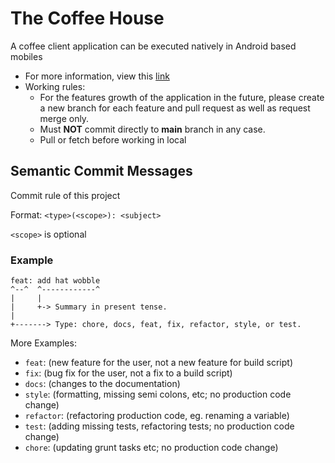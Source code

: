 # The Coffee House
A coffee client application can be executed natively in Android based mobiles

* For more information, view this [link](https://www.notion.so/Mobile-Programming-2563b2133f554ccd9f24fd681c1b2bb9)
* Working rules:
  * For the features growth of the application in the future, please create a new branch for each feature and pull request as well as request merge only.
  * Must **NOT** commit directly to **main** branch in any case. 
  * Pull or fetch before working in local

## Semantic Commit Messages

Commit rule of this project

Format: `<type>(<scope>): <subject>`

`<scope>` is optional

### Example

```
feat: add hat wobble
^--^  ^------------^
|     |
|     +-> Summary in present tense.
|
+-------> Type: chore, docs, feat, fix, refactor, style, or test.
```

More Examples:

- `feat`: (new feature for the user, not a new feature for build script)
- `fix`: (bug fix for the user, not a fix to a build script)
- `docs`: (changes to the documentation)
- `style`: (formatting, missing semi colons, etc; no production code change)
- `refactor`: (refactoring production code, eg. renaming a variable)
- `test`: (adding missing tests, refactoring tests; no production code change)
- `chore`: (updating grunt tasks etc; no production code change)
